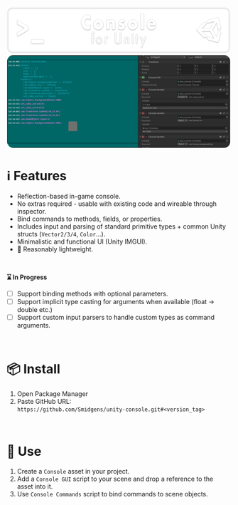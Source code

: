 ![](/.github/banner.png?raw=true "")
![](/.github/gallery.png?raw=true "")


# ℹ️ Features

* Reflection-based in-game console.
* No extras required - usable with existing code and wireable through inspector.
* Bind commands to methods, fields, or properties.
* Includes input and parsing of standard primitive types + common Unity structs (`Vector2/3/4`, `Color`...).
* Minimalistic and functional UI (Unity IMGUI).
* 🤞 Reasonably lightweight.
<br/>


**⌛ In Progress**

* [ ] Support binding methods with optional parameters.
* [ ] Support implicit type casting for arguments when available (float -> double etc.)
* [ ] Support custom input parsers to handle custom types as command arguments.

<br/>

# 📦 Install

1. Open Package Manager
2. Paste GitHub URL:\
`https://github.com/Smidgens/unity-console.git#<version_tag>`


<br/>

# 🚀 Use


1. Create a `Console` asset in your project.
2. Add a `Console GUI` script to your scene and drop a reference to the asset into it.
3. Use `Console Commands` script to bind commands to scene objects.


